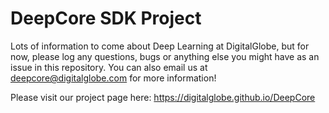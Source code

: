 # DeepCore SDK Project

Lots of information to come about Deep Learning at DigitalGlobe, but for now, please log any questions, bugs or anything else you might have as an issue in this repository. You can also email us at deepcore@digitalglobe.com for more information!

Please visit our project page here: https://digitalglobe.github.io/DeepCore
